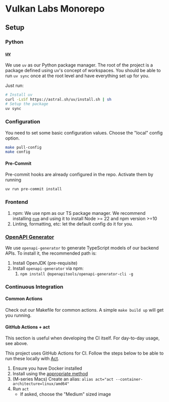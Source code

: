 # Vulkan Labs Monorepo

## Setup

### Python

#### [uv](https://github.com/astral-sh/uv)

We use `uv` as our Python package manager.
The root of the project is a package defined using uv's concept of workspaces.
You should be able to run `uv sync` once at the root level and have everything set up for you.

Just run:
```bash
# Install uv
curl -LsSf https://astral.sh/uv/install.sh | sh
# Setup the package
uv sync
```

### Configuration

You need to set some basic configuration values.
Choose the "local" config option.

```bash
make pull-config
make config
```

#### Pre-Commit

Pre-commit hooks are already configured in the repo.
Activate them by running

```bash
uv run pre-commit install
```

### Frontend

1. npm: We use npm as our TS package manager. We recommend installing [`nvm`](https://github.com/nvm-sh/nvm?tab=readme-ov-file#installing-and-updating) and using it to install Node >= 22 and npm version >=10
2. Linting, formatting, etc: let the default config do it for you.


### [OpenAPI Generator](https://github.com/OpenAPITools/openapi-generator?tab=readme-ov-file)

We use `openapi-generator` to generate TypeScript models of our backend APIs.
To install it, the recommended path is:

1. Install OpenJDK (pre-requisite) 
2. Install `openapi-generator` via npm:
   1. `npm install @openapitools/openapi-generator-cli -g`

### Continuous Integration

#### Common Actions

Check out our Makefile for common actions.
A simple `make build up` will get you running.

#### GitHub Actions + act

This section is useful when developing the CI itself.
For day-to-day usage, see above.

This project uses GitHub Actions for CI.
Follow the steps below to be able to run these locally with [Act](https://github.com/nektos/act).

1. Ensure you have Docker installed
2. Install using the [appropriate method](https://nektosact.com/installation/index.html)   
3. (M-series Macs) Create an alias: `alias act="act --container-architecture=linux/amd64"`
4. Run `act`
   - If asked, choose the "Medium" sized image